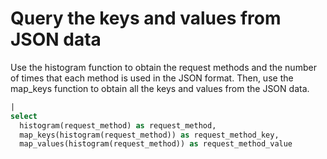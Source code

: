 # Query the keys and values from JSON data

Use the histogram function to obtain the request methods and the number of times that each method is used in the JSON format. Then, use the map_keys function to obtain all the keys and values from the JSON data.

```SQL
|
select
  histogram(request_method) as request_method,
  map_keys(histogram(request_method)) as request_method_key,
  map_values(histogram(request_method)) as request_method_value
```
